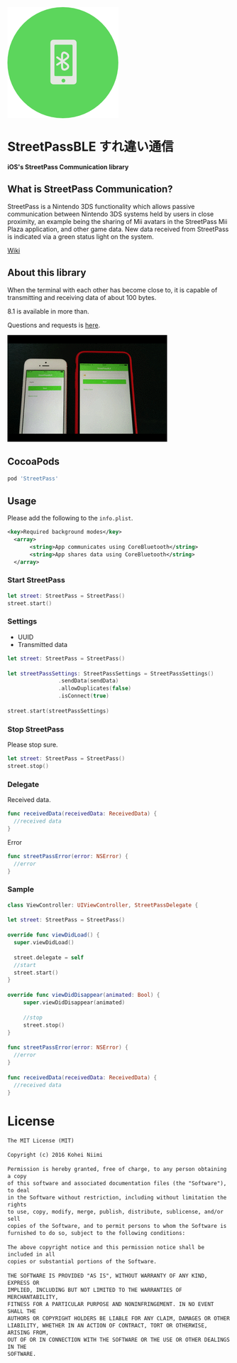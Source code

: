![header](https://raw.githubusercontent.com/gupuru/StreetPassBLE-iOS/assets/icon.png)

# StreetPassBLE すれ違い通信

**iOS's StreetPass Communication library**

## What is StreetPass Communication?

StreetPass is a Nintendo 3DS functionality which allows passive communication between Nintendo 3DS systems held by users in close proximity, an example being the sharing of Mii avatars in the StreetPass Mii Plaza application, and other game data. New data received from StreetPass is indicated via a green status light on the system.

[Wiki](https://en.wikipedia.org/wiki/SpotPass_and_StreetPass)

## About this library

When the terminal with each other has become close to, it is capable of transmitting and receiving data of about 100 bytes.

8.1 is available in more than.

Questions and requests is [here](https://github.com/gupuru/StreetPassBLE-iOS/issues/8).

![Animation](https://raw.githubusercontent.com/gupuru/StreetPassBLE-iOS/assets/demo.gif)

## CocoaPods

``` ruby
pod 'StreetPass'
```

## Usage

Please add the following to the `info.plist`.

``` xml
<key>Required background modes</key>
  <array>
       <string>App communicates using CoreBluetooth</string>
       <string>App shares data using CoreBluetooth</string>
  </array>
```

### Start StreetPass

```swift
let street: StreetPass = StreetPass()
street.start()
```

### Settings

- UUID
- Transmitted data

```swift
let street: StreetPass = StreetPass()

let streetPassSettings: StreetPassSettings = StreetPassSettings()
                .sendData(sendData)
                .allowDuplicates(false)
                .isConnect(true)
      
street.start(streetPassSettings)
```

### Stop StreetPass

Please stop sure.

```swift
let street: StreetPass = StreetPass()
street.stop()
```

### Delegate

Received data.

```swift
func receivedData(receivedData: ReceivedData) {
  //received data
}
```

Error

```swift
func streetPassError(error: NSError) {
  //error
}
```

### Sample

``` swift
class ViewController: UIViewController, StreetPassDelegate {

let street: StreetPass = StreetPass()

override func viewDidLoad() {
  super.viewDidLoad()

  street.delegate = self
  //start
  street.start()
}

override func viewDidDisappear(animated: Bool) {
     super.viewDidDisappear(animated)

     //stop
     street.stop()
}

func streetPassError(error: NSError) {
  //error
}

func receivedData(receivedData: ReceivedData) {
  //received data
}
```

# License

```
The MIT License (MIT)

Copyright (c) 2016 Kohei Niimi

Permission is hereby granted, free of charge, to any person obtaining a copy
of this software and associated documentation files (the "Software"), to deal
in the Software without restriction, including without limitation the rights
to use, copy, modify, merge, publish, distribute, sublicense, and/or sell
copies of the Software, and to permit persons to whom the Software is
furnished to do so, subject to the following conditions:

The above copyright notice and this permission notice shall be included in all
copies or substantial portions of the Software.

THE SOFTWARE IS PROVIDED "AS IS", WITHOUT WARRANTY OF ANY KIND, EXPRESS OR
IMPLIED, INCLUDING BUT NOT LIMITED TO THE WARRANTIES OF MERCHANTABILITY,
FITNESS FOR A PARTICULAR PURPOSE AND NONINFRINGEMENT. IN NO EVENT SHALL THE
AUTHORS OR COPYRIGHT HOLDERS BE LIABLE FOR ANY CLAIM, DAMAGES OR OTHER
LIABILITY, WHETHER IN AN ACTION OF CONTRACT, TORT OR OTHERWISE, ARISING FROM,
OUT OF OR IN CONNECTION WITH THE SOFTWARE OR THE USE OR OTHER DEALINGS IN THE
SOFTWARE.
```
